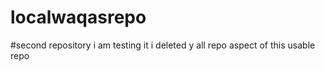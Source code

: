 # localwaqasrepo
#second repository i am testing it
 i deleted y all repo aspect of this usable repo
 